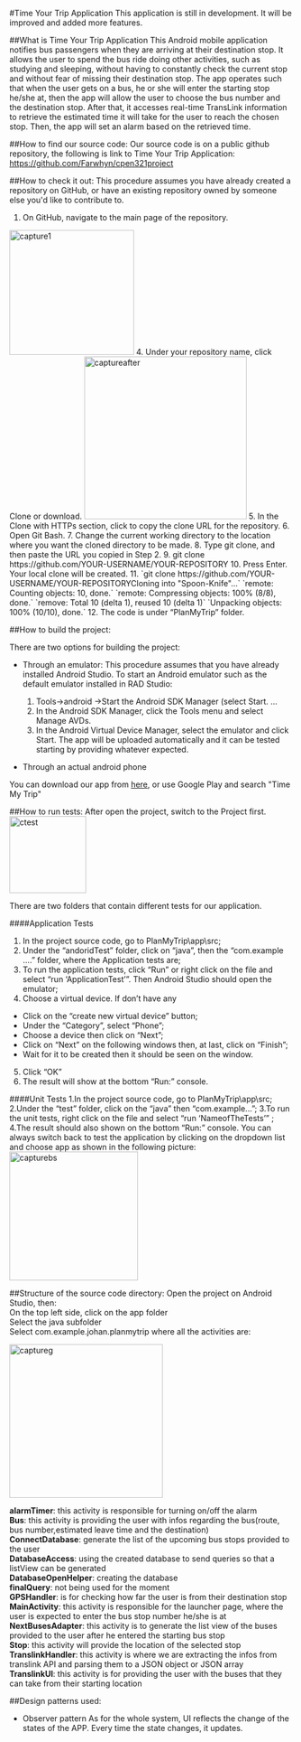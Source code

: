 #Time Your Trip Application
This application is still in development. It will be improved and added more features.


##What is Time Your Trip Application
This Android mobile application notifies bus passengers when they are arriving at their destination stop. It allows the user to spend the bus ride doing other activities, such as studying and sleeping, without having to constantly check the current stop and without fear of missing their destination stop. 
The app operates such that when the user gets on a bus, he or she will enter the starting stop he/she at, then the app will allow the user to choose the bus number and the destination stop. After that, it accesses real-time TransLink information to retrieve the estimated time it will take for the user to reach the chosen stop. Then, the app will set an alarm based on the retrieved time. 


##How to find our source code:
Our source code is on a  public github repository, the following is link to Time Your Trip Application:
https://github.com/Farwhyn/cpen321project 


##How to check it out:
This procedure assumes you have already created a repository on GitHub, or have an existing repository owned by someone else you'd like to contribute to.

1. On GitHub, navigate to the main page of the repository.  
<img width="221" alt="capture1" src="https://cloud.githubusercontent.com/assets/14351017/20193981/55658162-a745-11e6-8a77-985bfa181e80.PNG">
4. Under your repository name, click Clone or download.  
<img width="288" alt="captureafter" src="https://cloud.githubusercontent.com/assets/14351017/20193903/f07e48f6-a744-11e6-8cb4-513606f855a0.PNG">
5. In the Clone with HTTPs section, click to copy the clone URL for the repository.
6. Open Git Bash.
7. Change the current working directory to the location where you want the cloned directory to be made.
8. Type git clone, and then paste the URL you copied in Step 2.
9. git clone https://github.com/YOUR-USERNAME/YOUR-REPOSITORY
10. Press Enter. Your local clone will be created.
11. `git clone https://github.com/YOUR-USERNAME/YOUR-REPOSITORYCloning into "Spoon-Knife"...`
`remote: Counting objects: 10, done.`
`remote: Compressing objects: 100% (8/8), done.`
`remove: Total 10 (delta 1), reused 10 (delta 1)`
`Unpacking objects: 100% (10/10), done.`
12. The code is under “PlanMyTrip” folder.

##How to build the project:

There are two options for building the project:

* Through an emulator:
This procedure assumes that you have already installed Android Studio.
To start an Android emulator such as the default emulator installed in RAD Studio:
   1. Tools->android ->Start the Android SDK Manager (select Start. ...
   2. In the Android SDK Manager, click the Tools menu and select Manage AVDs.
   3. In the Android Virtual Device Manager, select the emulator and click Start.
The app will be uploaded automatically and it can be tested starting by providing whatever expected.


* Through an actual android phone

You can download our app from [here](https://play.google.com/apps/testing/com.planmytrip.johan.planmytrip), or use Google Play and search "Time My Trip"

##How to run tests:
After open the project, switch to the Project first.
<img width="136" alt="ctest" src="https://cloud.githubusercontent.com/assets/14351017/20193584/7bd44696-a743-11e6-9e4b-7abfa46acb5f.PNG">  

There are two folders that contain different tests for our application.

####Application Tests
1. In the project source code, go to PlanMyTrip\app\src;
2. Under the “andoridTest” folder, click on “java”, then the “com.example ….” folder, where the Application tests are;
3. To run the application tests, click “Run” or right click on the file and select “run ‘ApplicationTest’”. Then Android Studio should open the emulator;
4. Choose a virtual device. If don’t have any 
*  Click on the “create new virtual device” button;
*  Under the “Category”, select “Phone”; 
*  Choose a device then click on “Next”;
*  Click on “Next” on the following windows then, at last, click on “Finish”;
*  Wait for it to be created then it should be seen on the window.
5. Click “OK”
6. The result will show at the bottom “Run:” console.


####Unit Tests
1.In the project source code, go to PlanMyTrip\app\src;
2.Under the “test” folder, click on the “java” then “com.example...”;
3.To run the unit tests, right click on the file and select “run ‘NameofTheTests’” ;
4.The result should also shown on the bottom “Run:” console.
You can always switch back to test the application by clicking on the dropdown list and choose app as shown in the following picture:  
<img width="228" alt="capturebs" src="https://cloud.githubusercontent.com/assets/14351017/20193743/43ebab7e-a744-11e6-9eda-f73a2843e996.PNG">

##Structure of the source code directory:
Open the project on Android Studio, then:  
On the top left side, click on the app folder  
Select the java subfolder  
Select com.example.johan.planmytrip where all the activities are:  

<img width="272" alt="captureg" src="https://cloud.githubusercontent.com/assets/14351017/20193841/aafd9692-a744-11e6-99b9-a6addbb9f61a.PNG">

**alarmTimer**: this activity is responsible for turning on/off the alarm  
**Bus**: this activity is providing the user with infos regarding the bus(route, bus number,estimated leave time and the destination)  
**ConnectDatabase**: generate the list of the upcoming bus stops provided to the user  
**DatabaseAccess**: using the created database to send queries so that a listView can be generated  
**DatabaseOpenHelper**: creating the database  
**finalQuery**: not being used for the moment  
**GPSHandler**: is for checking how far the user is from their destination stop  
**MainActivity**: this activity is responsible for the launcher page, where the user is expected to enter the bus stop number he/she is at  
**NextBusesAdapter**: this activity is to generate the list view of the buses provided to the user after he entered the starting bus stop  
**Stop**: this activity will provide the location of the selected stop  
**TranslinkHandler**: this activity is where we are extracting the infos from translink API and parsing them to a JSON object or JSON array  
**TranslinkUI**: this activity is for providing the user with the buses that they can take from their starting location


##Design patterns used: 
* Observer pattern
As for the whole system, UI reflects the change of the states of the APP. Every time the state changes, it updates.
